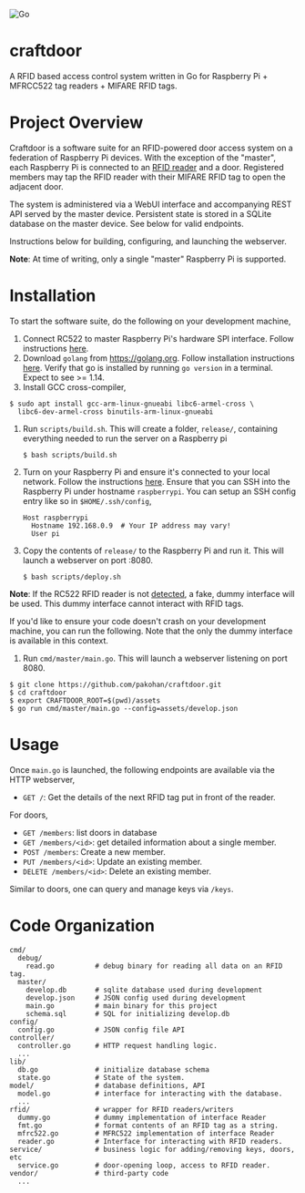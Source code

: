 ![Go](https://github.com/pakohan/craftdoor/workflows/Go/badge.svg)

# craftdoor

A RFID based access control system written in Go for Raspberry Pi + MFRCC522
tag readers + MIFARE RFID tags.

# Project Overview

Craftdoor is a software suite for an RFID-powered door access system on a
federation of Raspberry Pi devices. With the exception of the "master", each
Raspberry Pi is connected to an [RFID
reader](https://www.nxp.com/docs/en/data-sheet/MFRC522.pdf) and a door.
Registered members may tap the RFID reader with their MIFARE RFID tag to open
the adjacent door.

The system is administered via a WebUI interface and accompanying REST API
served by the master device. Persistent state is stored in a SQLite database on
the master device. See below for valid endpoints.

Instructions below for building, configuring, and launching the webserver.

**Note**: At time of writing, only a single "master" Raspberry Pi is supported.

# Installation

To start the software suite, do the following on your development machine,

1. Connect RC522 to master Raspberry Pi's hardware SPI interface. Follow
   instructions [here](https://github.com/pakohan/craftdoor.git).
1. Download `golang` from https://golang.org. Follow installation instructions
   [here](https://golang.org/doc/install#install). Verify that go is installed
   by running `go version` in a terminal. Expect to see >= 1.14.
1. Install GCC cross-compiler,
  ```
  $ sudo apt install gcc-arm-linux-gnueabi libc6-armel-cross \
    libc6-dev-armel-cross binutils-arm-linux-gnueabi
  ```
1. Run `scripts/build.sh`. This will create a folder, `release/`, containing
   everything needed to run the server on a Raspberry pi
   ```
   $ bash scripts/build.sh
   ```
1. Turn on your Raspberry Pi and ensure it's connected to your local network.
   Follow the instructions
   [here](https://www.raspberrypi.org/documentation/remote-access/ssh/unix.md).
   Ensure that you can SSH into the Raspberry Pi under hostname `raspberrypi`.
   You can setup an SSH config entry like so in `$HOME/.ssh/config`,
   ```
   Host raspberrypi
     Hostname 192.168.0.9  # Your IP address may vary!
     User pi
   ```
1. Copy the contents of `release/` to the Raspberry Pi and run it. This will
   launch a webserver on port :8080.
   ```
   $ bash scripts/deploy.sh
   ```

**Note**: If the RC522 RFID reader is not
[detected](http://pkg.go.dev/periph.io/x/periph/host/rpi#Present), a fake,
dummy interface will be used. This dummy interface cannot interact with RFID
tags.

If you'd like to ensure your code doesn't crash on your development machine,
you can run the following. Note that the only the dummy interface is available
in this context.

1. Run `cmd/master/main.go`. This will launch a webserver listening on port 8080.
  ```
  $ git clone https://github.com/pakohan/craftdoor.git
  $ cd craftdoor
  $ export CRAFTDOOR_ROOT=$(pwd)/assets
  $ go run cmd/master/main.go --config=assets/develop.json
  ```

# Usage

Once `main.go` is launched, the following endpoints are available via the HTTP
webserver,

- `GET /`: Get the details of the next RFID tag put in front of the reader.

For doors,

- `GET /members`: list doors in database
- `GET /members/<id>`: get detailed information about a single member.
- `POST /members`: Create a new member.
- `PUT /members/<id>`: Update an existing member.
- `DELETE /members/<id>`: Delete an existing member.

Similar to doors, one can query and manage keys via `/keys`.

# Code Organization

```
cmd/
  debug/
    read.go          # debug binary for reading all data on an RFID tag.
  master/
    develop.db       # sqlite database used during development
    develop.json     # JSON config used during development
    main.go          # main binary for this project
    schema.sql       # SQL for initializing develop.db
config/
  config.go          # JSON config file API
controller/
  controller.go      # HTTP request handling logic.
  ...
lib/
  db.go              # initialize database schema
  state.go           # State of the system.
model/               # database definitions, API
  model.go           # interface for interacting with the database.
  ...
rfid/                # wrapper for RFID readers/writers
  dummy.go           # dummy implementation of interface Reader
  fmt.go             # format contents of an RFID tag as a string.
  mfrc522.go         # MFRC522 implementation of interface Reader
  reader.go          # Interface for interacting with RFID readers.
service/             # business logic for adding/removing keys, doors, etc
  service.go         # door-opening loop, access to RFID reader.
vendor/              # third-party code
  ...
```
